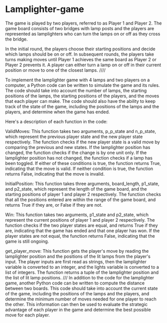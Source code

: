 # Lamplighter-game
The game is played by two players, referred to as Player 1 and Player 2. The game board consists of two bridges with lamp posts and the players are represented as lamplighters who can turn the lamps on or off as they cross the bridge.

In the initial round, the players choose their starting positions and decide which lamps should be on or off. In subsequent rounds, the players take turns making moves until Player 1 achieves the same board as Player 2 or Player 2 prevents it. A player can either turn a lamp on or off in their current position or move to one of the closest lamps.
////

To implement the lamplighter game with 4 lamps and two players on a computer, a Python code can be written to simulate the game and its rules. The code should take into account the number of lamps, the starting positions of the lamps, the starting positions of the players, and the moves that each player can make. The code should also have the ability to keep track of the state of the game, including the positions of the lamps and the players, and determine when the game has ended.

Here's a description of each function in the code:

ValidMoves: This function takes two arguments, p_p_state and n_p_state, which represent the previous player state and the new player state respectively. The function checks if the new player state is a valid move by comparing the previous and new states. If the lamplighter position has changed, the function checks if the change is by one unit only. If the lamplighter position has not changed, the function checks if a lamp has been toggled. If either of these conditions is true, the function returns True, indicating that the move is valid. If neither condition is true, the function returns False, indicating that the move is invalid.

InitialPosition: This function takes three arguments, board_length, p1_state, and p2_state, which represent the length of the game board, and the starting positions of player 1 and player 2 respectively. The function checks that all the positions entered are within the range of the game board, and returns True if they are, or False if they are not.

Win: This function takes two arguments, p1_state and p2_state, which represent the current positions of player 1 and player 2 respectively. The function checks if the two player states are equal, and returns True if they are, indicating that the game has ended and that one player has won. If the player states are not equal, the function returns False, indicating that the game is still ongoing.

get_player_move: This function gets the player's move by reading the lamplighter position and the positions of the lit lamps from the player's input. The player inputs are first read as strings, then the lamplighter variable is converted to an integer, and the lights variable is converted to a list of integers. The function returns a tuple of the lamplighter position and the list of lit lamp positions.
///
In addition to the code for the lamplighter game, another Python code can be written to compute the distance between two boards. This code should take into account the current state of the game, including the positions of the lamps and the players, and determine the minimum number of moves needed for one player to reach the other. This information can then be used to evaluate the strategic advantage of each player in the game and determine the best possible move for each player.
